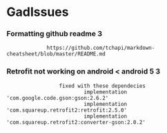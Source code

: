 # GadIssues

### Formatting github readme 3 ###
                 https://github.com/tchapi/markdown-cheatsheet/blob/master/README.md
### Retrofit not working on android < android 5 3 ###
 
                     fixed with these dependecies 
                             implementation 'com.google.code.gson:gson:2.6.2'
                             implementation 'com.squareup.retrofit2:retrofit:2.5.0'
                             implementation 'com.squareup.retrofit2:converter-gson:2.0.2'
  
